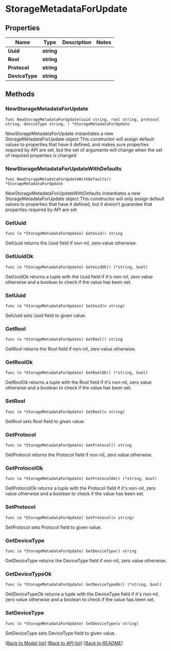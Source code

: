 # StorageMetadataForUpdate

## Properties

Name | Type | Description | Notes
------------ | ------------- | ------------- | -------------
**Uuid** | **string** |  | 
**Rool** | **string** |  | 
**Protocol** | **string** |  | 
**DeviceType** | **string** |  | 

## Methods

### NewStorageMetadataForUpdate

`func NewStorageMetadataForUpdate(uuid string, rool string, protocol string, deviceType string, ) *StorageMetadataForUpdate`

NewStorageMetadataForUpdate instantiates a new StorageMetadataForUpdate object
This constructor will assign default values to properties that have it defined,
and makes sure properties required by API are set, but the set of arguments
will change when the set of required properties is changed

### NewStorageMetadataForUpdateWithDefaults

`func NewStorageMetadataForUpdateWithDefaults() *StorageMetadataForUpdate`

NewStorageMetadataForUpdateWithDefaults instantiates a new StorageMetadataForUpdate object
This constructor will only assign default values to properties that have it defined,
but it doesn't guarantee that properties required by API are set

### GetUuid

`func (o *StorageMetadataForUpdate) GetUuid() string`

GetUuid returns the Uuid field if non-nil, zero value otherwise.

### GetUuidOk

`func (o *StorageMetadataForUpdate) GetUuidOk() (*string, bool)`

GetUuidOk returns a tuple with the Uuid field if it's non-nil, zero value otherwise
and a boolean to check if the value has been set.

### SetUuid

`func (o *StorageMetadataForUpdate) SetUuid(v string)`

SetUuid sets Uuid field to given value.


### GetRool

`func (o *StorageMetadataForUpdate) GetRool() string`

GetRool returns the Rool field if non-nil, zero value otherwise.

### GetRoolOk

`func (o *StorageMetadataForUpdate) GetRoolOk() (*string, bool)`

GetRoolOk returns a tuple with the Rool field if it's non-nil, zero value otherwise
and a boolean to check if the value has been set.

### SetRool

`func (o *StorageMetadataForUpdate) SetRool(v string)`

SetRool sets Rool field to given value.


### GetProtocol

`func (o *StorageMetadataForUpdate) GetProtocol() string`

GetProtocol returns the Protocol field if non-nil, zero value otherwise.

### GetProtocolOk

`func (o *StorageMetadataForUpdate) GetProtocolOk() (*string, bool)`

GetProtocolOk returns a tuple with the Protocol field if it's non-nil, zero value otherwise
and a boolean to check if the value has been set.

### SetProtocol

`func (o *StorageMetadataForUpdate) SetProtocol(v string)`

SetProtocol sets Protocol field to given value.


### GetDeviceType

`func (o *StorageMetadataForUpdate) GetDeviceType() string`

GetDeviceType returns the DeviceType field if non-nil, zero value otherwise.

### GetDeviceTypeOk

`func (o *StorageMetadataForUpdate) GetDeviceTypeOk() (*string, bool)`

GetDeviceTypeOk returns a tuple with the DeviceType field if it's non-nil, zero value otherwise
and a boolean to check if the value has been set.

### SetDeviceType

`func (o *StorageMetadataForUpdate) SetDeviceType(v string)`

SetDeviceType sets DeviceType field to given value.



[[Back to Model list]](../README.md#documentation-for-models) [[Back to API list]](../README.md#documentation-for-api-endpoints) [[Back to README]](../README.md)


